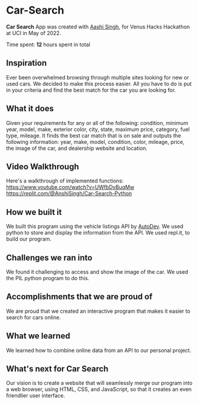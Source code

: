 # Car-Search

**Car Search** App was created with [Aashi Singh](https://www.github.com/aashisinghh), for Venus Hacks Hackathon at UCI in May of 2022.

Time spent: **12** hours spent in total

## Inspiration

Ever been overwhelmed browsing through multiple sites looking for new or used cars. We decided to make this process easier. All you have to do is put in your criteria and find the best match for the car you are looking for.

## What it does

Given your requirements for any or all of the following: condition, minimum year, model, make, exterior color, city, state, maximum price, category, fuel type, mileage. It finds the best car match that is on sale and outputs the following information: year, make, model, condition, color, mileage, price, the image of the car, and dealership website and location.

## Video Walkthrough

Here's a walkthrough of implemented functions:
https://www.youtube.com/watch?v=UWfbDvBuqMw
https://replit.com/@AnshiSingh/Car-Search-Python

## How we built it

We built this program using the vehicle listings API by [AutoDev](https://www.auto.dev/listings/getting-started). We used python to store and display the information from the API. We used repl.it, to build our program.

## Challenges we ran into

We found it challenging to access and show the image of the car. We used the PIL python program to do this.

## Accomplishments that we are proud of

We are proud that we created an interactive program that makes it easier to search for cars online.

## What we learned

We learned how to combine online data from an API to our personal project.

## What's next for **Car Search**

Our vision is to create a website that will seamlessly merge our program into a web browser, using HTML, CSS, and JavaScript, so that it creates an even friendlier user interface.

